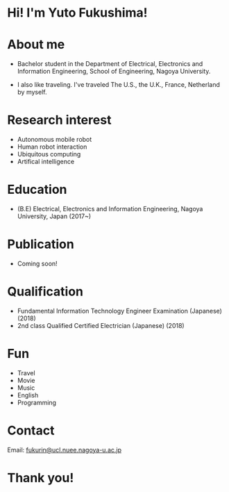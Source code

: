 # Hi! I'm Yuto Fukushima!

# About me
- Bachelor student in the Department of Electrical, Electronics and Information Engineering, School of Engineering, Nagoya University.



- I also like traveling. I've traveled The U.S., the U.K., France, Netherland by myself.

# Research interest
- Autonomous mobile robot
- Human robot interaction
- Ubiquitous computing
- Artifical intelligence


# Education
- (B.E)  Electrical, Electronics and Information Engineering, Nagoya University, Japan (2017~) 


# Publication
- Coming soon!


# Qualification
- Fundamental Information Technology Engineer Examination (Japanese) (2018)
- 2nd class Qualified Certified Electrician (Japanese) (2018)

# Fun
- Travel
- Movie
- Music
- English
- Programming   


# Contact
Email: fukurin@ucl.nuee.nagoya-u.ac.jp

# Thank you!
